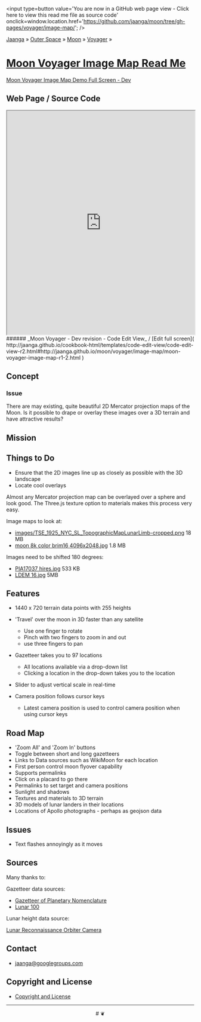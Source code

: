 <span style=display:none; >[You are now in a GitHub source code view - click here to view this read me file as a web page]( http://jaanga.github.io/moon/voyager/image-map/index.html "View file as a web page." ) </span>
<input type=button value='You are now in a GitHub web page view - Click here to view this read me file as source code' onclick=window.location.href='https://github.com/jaanga/moon/tree/gh-pages/voyager/image-map/'; />

[Jaanga]( http://jaanga.github.io/ ) &raquo; [Outer Space]( http://jaanga.github.io/outer-space/ ) &raquo;  [Moon]( http://jaanga.github.io/moon/ ) &raquo; [Voyager]( http://jaanga.github.io/moon/voyager/ ) &raquo;

[Moon Voyager Image Map Read Me]( index.html )
===

[Moon Voyager Image Map Demo Full Screen - Dev]( http://jaanga.github.io/moon/voyager/image-map/dev/ )

## Web Page / Source Code

<iframe class=ifr src=http://jaanga.github.io/cookbook-html/templates/code-edit-view/code-edit-view-r2.html#http://jaanga.github.io/moon/voyager/image-map/moon-voyager-image-map-r1-2.html width=100% height=600px ></iframe>  
###### _Moon Voyager - Dev revision - Code Edit View_ / [Edit full screen]( http://jaanga.github.io/cookbook-html/templates/code-edit-view/code-edit-view-r2.html#http://jaanga.github.io/moon/voyager/image-map/moon-voyager-image-map-r1-2.html )


## Concept

### Issue

There are may existing, quite beautiful 2D Mercator projection maps of the Moon. 
Is it possible to drape or overlay these images over a 3D terrain and have attractive results?

## Mission



## Things to Do

* Ensure that the 2D images line up as closely as possible with the 3D landscape
* Locate cool overlays

Almost any Mercator projection map can be overlayed over a sphere and look good.
The Three.js texture option to materials makes this process very easy.

Image maps to look at:
* [images/TSE_1925_NYC_SL_TopographicMapLunarLimb-cropped.png]( http://jaanga.github.io/moon/voyager/image-map/dev/#http://jaanga.github.io/moon/images/TSE_1925_NYC_SL_TopographicMapLunarLimb-crop ) 18 MB 
* [moon 8k color brim16 4096x2048.jpg]( http://jaanga.github.io/moon/voyager/image-map/dev/#http://jaanga.github.io/moon/images/moon_8k_color_brim16_4096x2048.jpg ) 1.8 MB

Images need to be shifted 180 degrees:

* [PIA17037 hires.jpg]( http://jaanga.github.io/moon/voyager/image-map/dev/#http://jaanga.github.io/moon/images/PIA17037_hires.jpg ) 533 KB
* [LDEM 16.jpg]( http://jaanga.github.io/moon/voyager/image-map/dev/#http://jaanga.github.io/moon/images/LDEM_16.jpg ) 5MB


## Features

* 1440 x 720 terrain data points with 255 heights
* 'Travel' over the moon in 3D faster than any satellite
	* Use one finger to rotate
	* Pinch with two fingers to zoom in and out
	* use three fingers to pan
* Gazetteer takes you to 97 locations
	* All locations available via a drop-down list
	* Clicking a location in the drop-down takes you to the location

* Slider to adjust vertical scale in real-time
* Camera position follows cursor keys
	* Latest camera position is used to control camera position when using cursor keys 

<!--
* Supports permalinks
	* [Copernicus]( http://jaanga.github.io/moon-voyager/moon-rover-mobile/dev/index.html#20 )
	* [Gassendi]( http://jaanga.github.io/terrain-r2/viewers/moon-rover-mobile/dev/index.html#30 )
	* [Tycho]( http://jaanga.github.io/terrain-r2/viewers/moon-rover-mobile/dev/index.html#93 )
-->

## Road Map

* 'Zoom All' and 'Zoom In' buttons
* Toggle between short and long gazetteers
* Links to Data sources such as WikiMoon for each location
* First person control moon flyover capability
* Supports permalinks
* Click on a placard to go there
* Permalinks to set target and camera positions
* Sunlight and shadows
* Textures and materials to 3D terrain
* 3D models of lunar landers in their locations
* Locations of Apollo photographs - perhaps as geojson data

## Issues

* Text flashes annoyingly as it moves
 
## Sources

Many thanks to:

Gazetteer data sources:

* [Gazetteer of Planetary Nomenclature]( http://planetarynames.wr.usgs.gov/Page/MOON/target )
* [Lunar 100]( http://the-moon.wikispaces.com/Lunar+100 )

Lunar height data source:

[Lunar Reconnaissance Orbiter Camera]( http://wms.lroc.asu.edu/lroc/view_rdr/WAC_GLD100 )


## Contact

* jaanga@googlegroups.com

## Copyright and License

* [Copyright and License]( http://jaanga.github.io/#http://jaanga.github.io/jaanga-copyright-and-mit-license.md ) 

***

<center title="dingbat" >
# <a href=javascript:window.scrollTo(0,0); style=text-decoration:none; >❦</a>
</center>